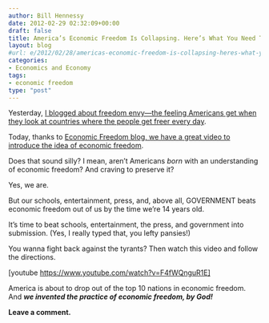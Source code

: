 ```yaml
---
author: Bill Hennessy
date: 2012-02-29 02:32:09+00:00
draft: false
title: America’s Economic Freedom Is Collapsing. Here’s What You Need To Know | Video
layout: blog
#url: e/2012/02/28/americas-economic-freedom-is-collapsing-heres-what-you-need-to-know-video-2/
categories:
- Economics and Economy
tags:
- economic freedom
type: "post"
---
```


Yesterday, [I blogged about freedom envy—the feeling Americans get when they look at countries where the people get freer every day](https://hennessysview.com/liberty-movement/when-did-we-stop-getting-freer-in-america/). 

Today, thanks to [Economic Freedom blog, we have a great video to introduce the idea of economic freedom](https://www.economicfreedom.org/2011/10/11/episode-two-economic-freedom-in-america-today/).

Does that sound silly? I mean, aren’t Americans _born_ with an understanding of economic freedom? And craving to preserve it?

Yes, we are.

But our schools, entertainment, press, and, above all, GOVERNMENT beats economic freedom out of us by the time we’re 14 years old. 

It’s time to beat schools, entertainment, the press, and government into submission. (Yes, I really typed that, you lefty pansies!)

You wanna fight back against the tyrants? Then watch this video and follow the directions. 

[youtube https://www.youtube.com/watch?v=F4fWQnguR1E]

America is about to drop out of the top 10 nations in economic freedom. And **_we invented the practice of economic freedom, by God!_**

**Leave a comment.**

